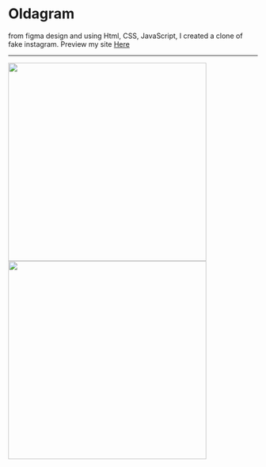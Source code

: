 # Oldagram

from figma design and using Html, CSS, JavaScript, I created a clone of fake instagram.
Preview my site <a href="https://muhmmadawd.github.io/oldagram/"> Here </a>

<hr>
<p float="left">
<img src="./images/img1.png" width="400px">
<img src="./images/img2.png" width="400px">
</p>
 